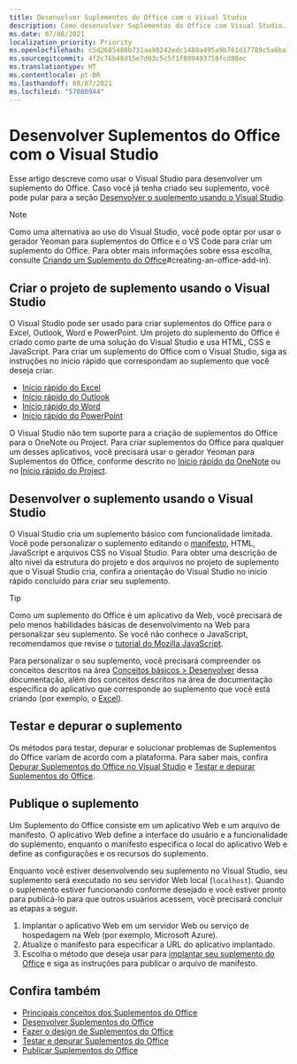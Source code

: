 ```yaml
---
title: Desenvolver Suplementos do Office com o Visual Studio
description: Como desenvolver Suplementos do Office com Visual Studio.
ms.date: 07/08/2021
localization_priority: Priority
ms.openlocfilehash: c5d2685480b731aa90242edc1488a495a9b761d17789c5a6ba7ee2bbef9236c0
ms.sourcegitcommit: 4f2c76b48d15e7d03c5c5f1f809493758fcd88ec
ms.translationtype: HT
ms.contentlocale: pt-BR
ms.lasthandoff: 08/07/2021
ms.locfileid: "57080944"
---
```

# <a name="develop-office-add-ins-with-visual-studio"></a>Desenvolver Suplementos do Office com o Visual Studio

Esse artigo descreve como usar o Visual Studio para desenvolver um suplemento do Office. Caso você já tenha criado seu suplemento, você pode pular para a seção [Desenvolver o suplemento usando o Visual Studio](#develop-the-add-in-using-visual-studio).

> [!NOTE]
> Como uma alternativa ao uso do Visual Studio, você pode optar por usar o gerador Yeoman para suplementos do Office e o VS Code para criar um suplemento do Office. Para obter mais informações sobre essa escolha, consulte [Criando um Suplemento do Office](../develop/develop-overview.md)#creating-an-office-add-in).

## <a name="create-the-add-in-project-using-visual-studio"></a>Criar o projeto de suplemento usando o Visual Studio

O Visual Studio pode ser usado para criar suplementos do Office para o Excel, Outlook, Word e PowerPoint. Um projeto do suplemento do Office é criado como parte de uma solução do Visual Studio e usa HTML, CSS e JavaScript. Para criar um suplemento do Office com o Visual Studio, siga as instruções no início rápido que correspondam ao suplemento que você deseja criar.

- [Início rápido do Excel](../quickstarts/excel-quickstart-jquery.md?tabs=visualstudio)
- [Início rápido do Outlook](../quickstarts/outlook-quickstart.md?tabs=visualstudio)
- [Início rápido do Word](../quickstarts/word-quickstart.md?tabs=visualstudio)
- [Início rápido do PowerPoint](../quickstarts/powerpoint-quickstart.md?tabs=visualstudio)

O Visual Studio não tem suporte para a criação de suplementos do Office para o OneNote ou Project. Para criar suplementos do Office para qualquer um desses aplicativos, você precisará usar o gerador Yeoman para Suplementos do Office, conforme descrito no [Início rápido do OneNote](../quickstarts/onenote-quickstart.md) ou no [Início rápido do Project](../quickstarts/project-quickstart.md).

## <a name="develop-the-add-in-using-visual-studio"></a>Desenvolver o suplemento usando o Visual Studio

O Visual Studio cria um suplemento básico com funcionalidade limitada. Você pode personalizar o suplemento editando o [manifesto](add-in-manifests.md), HTML, JavaScript e arquivos CSS no Visual Studio. Para obter uma descrição de alto nível da estrutura do projeto e dos arquivos no projeto de suplemento que o Visual Studio cria, confira a orientação do Visual Studio no início rápido concluído para criar seu suplemento.

> [!TIP]
> Como um suplemento do Office é um aplicativo da Web, você precisará de pelo menos habilidades básicas de desenvolvimento na Web para personalizar seu suplemento. Se você não conhece o JavaScript, recomendamos que revise o [tutorial do Mozilla JavaScript](https://developer.mozilla.org/docs/Web/JavaScript/Guide/Introduction).

Para personalizar o seu suplemento, você precisará compreender os conceitos descritos na área [Conceitos básicos > Desenvolver](develop-overview.md) dessa documentação, além dos conceitos descritos na área de documentação específica do aplicativo que corresponde ao suplemento que você está criando (por exemplo, o [Excel](../excel/index.yml)).

## <a name="test-and-debug-the-add-in"></a>Testar e depurar o suplemento

Os métodos para testar, depurar e solucionar problemas de Suplementos do Office variam de acordo com a plataforma. Para saber mais, confira [Depurar Suplementos do Office no Visual Studio](debug-office-add-ins-in-visual-studio.md) e [Testar e depurar Suplementos do Office](../testing/test-debug-office-add-ins.md).

## <a name="publish-the-add-in"></a>Publique o suplemento

Um Suplemento do Office consiste em um aplicativo Web e um arquivo de manifesto. O aplicativo Web define a interface do usuário e a funcionalidade do suplemento, enquanto o manifesto especifica o local do aplicativo Web e define as configurações e os recursos do suplemento.

Enquanto você estiver desenvolvendo seu suplemento no Visual Studio, seu suplemento será executado no seu servidor Web local (`localhost`). Quando o suplemento estiver funcionando conforme desejado e você estiver pronto para publicá-lo para que outros usuários acessem, você precisará concluir as etapas a seguir.

1. Implantar o aplicativo Web em um servidor Web ou serviço de hospedagem na Web (por exemplo, Microsoft Azure).
2. Atualize o manifesto para especificar a URL do aplicativo implantado.
3. Escolha o método que deseja usar para [implantar seu suplemento do Office](../publish/publish.md) e siga as instruções para publicar o arquivo de manifesto.

## <a name="see-also"></a>Confira também

- [Principais conceitos dos Suplementos do Office](../overview/core-concepts-office-add-ins.md)
- [Desenvolver Suplementos do Office](../develop/develop-overview.md)
- [Fazer o design de Suplementos do Office](../design/add-in-design.md)
- [Testar e depurar Suplementos do Office](../testing/test-debug-office-add-ins.md)
- [Publicar Suplementos do Office](../publish/publish.md)
